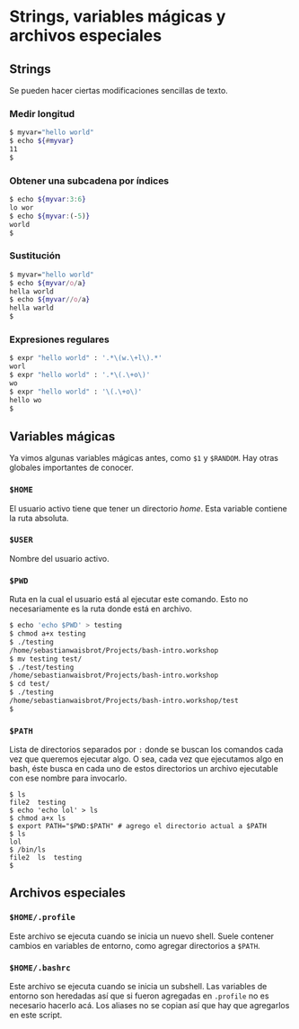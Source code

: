 # Strings, variables mágicas y archivos especiales

## Strings

Se pueden hacer ciertas modificaciones sencillas de texto.

### Medir longitud

```bash
$ myvar="hello world"
$ echo ${#myvar}
11
$
```

### Obtener una subcadena por índices

```bash
$ echo ${myvar:3:6}
lo wor
$ echo ${myvar:(-5)}
world
$
```

### Sustitución

```bash
$ myvar="hello world"
$ echo ${myvar/o/a}
hella world
$ echo ${myvar//o/a}
hella warld
$
```

### Expresiones regulares

```bash
$ expr "hello world" : '.*\(w.\+l\).*'
worl
$ expr "hello world" : '.*\(.\+o\)'
wo
$ expr "hello world" : '\(.\+o\)'
hello wo
$
```

## Variables mágicas

Ya vimos algunas variables mágicas antes, como `$1` y `$RANDOM`. Hay otras globales importantes
de conocer.

### `$HOME`

El usuario activo tiene que tener un directorio _home_. Esta variable contiene la ruta absoluta.

### `$USER`

Nombre del usuario activo.

### `$PWD`

Ruta en la cual el usuario está al ejecutar este comando. Esto no necesariamente es la ruta
donde está en archivo.

```bash
$ echo 'echo $PWD' > testing
$ chmod a+x testing
$ ./testing
/home/sebastianwaisbrot/Projects/bash-intro.workshop
$ mv testing test/
$ ./test/testing
/home/sebastianwaisbrot/Projects/bash-intro.workshop
$ cd test/
$ ./testing
/home/sebastianwaisbrot/Projects/bash-intro.workshop/test
$
```

### `$PATH`

Lista de directorios separados por `:` donde se buscan los comandos cada vez que queremos ejecutar
algo. O sea, cada vez que ejecutamos algo en bash, éste busca en cada uno de estos directorios
un archivo ejecutable con ese nombre para invocarlo.

```
$ ls
file2  testing
$ echo 'echo lol' > ls
$ chmod a+x ls
$ export PATH="$PWD:$PATH" # agrego el directorio actual a $PATH
$ ls
lol
$ /bin/ls
file2  ls  testing
$
```

## Archivos especiales

### `$HOME/.profile`

Este archivo se ejecuta cuando se inicia un nuevo shell. Suele contener cambios en variables de
entorno, como agregar directorios a `$PATH`.

### `$HOME/.bashrc`

Este archivo se ejecuta cuando se inicia un subshell. Las variables de entorno son heredadas así
que si fueron agregadas en `.profile` no es necesario hacerlo acá. Los aliases no se copian
así que hay que agregarlos en este script.
